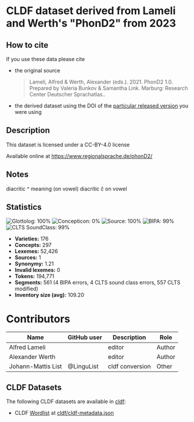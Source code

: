 # CLDF dataset derived from Lameli and Werth's "PhonD2" from 2023

## How to cite

If you use these data please cite
- the original source
  > Lameli, Alfred & Werth, Alexander (eds.). 2021. PhonD2 1.0. Prepared by Valeria Bunkov & Samantha Link. Marburg: Research Center Deutscher Sprachatlas..
- the derived dataset using the DOI of the [particular released version](../../releases/) you were using

## Description


This dataset is licensed under a CC-BY-4.0 license

Available online at https://www.regionalsprache.de/phonD2/

## Notes

diacritic ^ meaning (on vowel)
diacritic č on vowel





## Statistics


![Glottolog: 100%](https://img.shields.io/badge/Glottolog-100%25-brightgreen.svg "Glottolog: 100%")
![Concepticon: 0%](https://img.shields.io/badge/Concepticon-0%25-red.svg "Concepticon: 0%")
![Source: 100%](https://img.shields.io/badge/Source-100%25-brightgreen.svg "Source: 100%")
![BIPA: 99%](https://img.shields.io/badge/BIPA-99%25-brightgreen.svg "BIPA: 99%")
![CLTS SoundClass: 99%](https://img.shields.io/badge/CLTS%20SoundClass-99%25-brightgreen.svg "CLTS SoundClass: 99%")

- **Varieties:** 176
- **Concepts:** 297
- **Lexemes:** 52,426
- **Sources:** 1
- **Synonymy:** 1.21
- **Invalid lexemes:** 0
- **Tokens:** 194,771
- **Segments:** 561 (4 BIPA errors, 4 CLTS sound class errors, 557 CLTS modified)
- **Inventory size (avg):** 109.20

# Contributors

Name | GitHub user | Description | Role |
--- | --- | --- | --- |
Alfred Lameli | | editor | Author
Alexander Werth | | editor | Author
Johann-Mattis List | @LinguList| cldf conversion | Other




## CLDF Datasets

The following CLDF datasets are available in [cldf](cldf):

- CLDF [Wordlist](https://github.com/cldf/cldf/tree/master/modules/Wordlist) at [cldf/cldf-metadata.json](cldf/cldf-metadata.json)